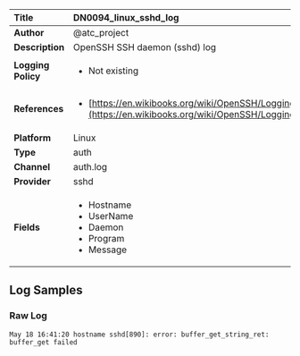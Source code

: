 | Title              | DN0094_linux_sshd_log       |
|:-------------------|:------------------|
| **Author**         | @atc_project        |
| **Description**    | OpenSSH SSH daemon (sshd) log |
| **Logging Policy** | <ul><li> Not existing </li></ul> |
| **References**     | <ul><li>[https://en.wikibooks.org/wiki/OpenSSH/Logging_and_Troubleshooting](https://en.wikibooks.org/wiki/OpenSSH/Logging_and_Troubleshooting)</li></ul> |
| **Platform**       | Linux    |
| **Type**           | auth        |
| **Channel**        | auth.log     |
| **Provider**       | sshd    |
| **Fields**         | <ul><li>Hostname</li><li>UserName</li><li>Daemon</li><li>Program</li><li>Message</li></ul> |


## Log Samples

### Raw Log

```
May 18 16:41:20 hostname sshd[890]: error: buffer_get_string_ret: buffer_get failed

```




